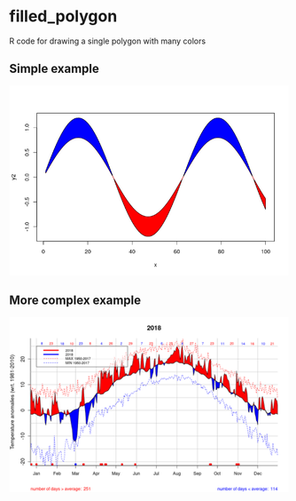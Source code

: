# filled_polygon

R code for drawing a single polygon with many colors

## Simple example

![](figs/Rplot.png)

## More complex example

![](figs/Rplot01.png)
